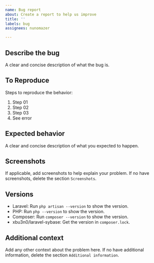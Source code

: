 ```yaml
---
name: Bug report
about: Create a report to help us improve
title: ''
labels: bug
assignees: nunomazer

---
```


## Describe the bug

A clear and concise description of what the bug is.

## To Reproduce

Steps to reproduce the behavior:
1. Step 01
1. Step 02
1. Step 03
1. See error

## Expected behavior

A clear and concise description of what you expected to happen.

## Screenshots

If applicable, add screenshots to help explain your problem. If no have screenshots, delete the section `Screenshots`.

## Versions

* Laravel: Run `php artisan --version` to show the version.
* PHP: Run `php --version` to show the version.
* Composer: Run `composer --version` to show the version.
* xbu3n0/laravel-sybase: Get the version in `composer.lock`.

## Additional context

Add any other context about the problem here. If no have additional information, delete the section `Additional information`.
